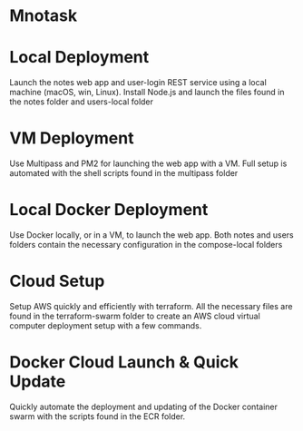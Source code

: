 # Mnotask

# Local Deployment
Launch the notes web app and user-login REST service using a local machine (macOS, win, Linux).  Install Node.js and launch the files found in the notes folder and users-local folder

# VM Deployment
Use Multipass and PM2 for launching the web app with a VM.  Full setup is automated with the shell scripts found in the multipass folder

# Local Docker Deployment
Use Docker locally, or in a VM, to launch the web app.  Both notes and users folders contain the necessary configuration in the compose-local folders

# Cloud Setup
Setup AWS quickly and efficiently with terraform.  All the necessary files are found in the terraform-swarm folder to create an AWS cloud virtual computer deployment setup with a few commands.

# Docker Cloud Launch & Quick Update
Quickly automate the deployment and updating of the Docker container swarm with the scripts found in the ECR folder.

